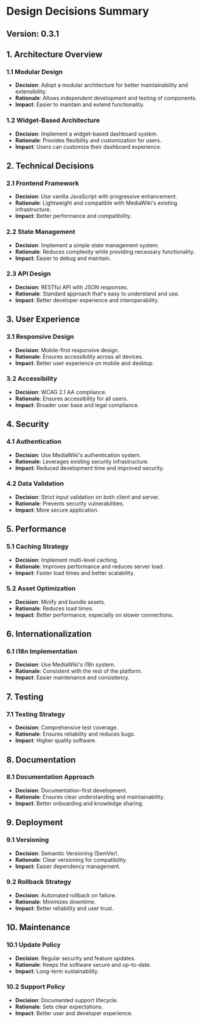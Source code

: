 # Design Decisions Summary

## Version: 0.3.1

## 1. Architecture Overview

### 1.1 Modular Design
- **Decision**: Adopt a modular architecture for better maintainability and extensibility.
- **Rationale**: Allows independent development and testing of components.
- **Impact**: Easier to maintain and extend functionality.

### 1.2 Widget-Based Architecture
- **Decision**: Implement a widget-based dashboard system.
- **Rationale**: Provides flexibility and customization for users.
- **Impact**: Users can customize their dashboard experience.

## 2. Technical Decisions

### 2.1 Frontend Framework
- **Decision**: Use vanilla JavaScript with progressive enhancement.
- **Rationale**: Lightweight and compatible with MediaWiki's existing infrastructure.
- **Impact**: Better performance and compatibility.

### 2.2 State Management
- **Decision**: Implement a simple state management system.
- **Rationale**: Reduces complexity while providing necessary functionality.
- **Impact**: Easier to debug and maintain.

### 2.3 API Design
- **Decision**: RESTful API with JSON responses.
- **Rationale**: Standard approach that's easy to understand and use.
- **Impact**: Better developer experience and interoperability.

## 3. User Experience

### 3.1 Responsive Design
- **Decision**: Mobile-first responsive design.
- **Rationale**: Ensures accessibility across all devices.
- **Impact**: Better user experience on mobile and desktop.

### 3.2 Accessibility
- **Decision**: WCAG 2.1 AA compliance.
- **Rationale**: Ensures accessibility for all users.
- **Impact**: Broader user base and legal compliance.

## 4. Security

### 4.1 Authentication
- **Decision**: Use MediaWiki's authentication system.
- **Rationale**: Leverages existing security infrastructure.
- **Impact**: Reduced development time and improved security.

### 4.2 Data Validation
- **Decision**: Strict input validation on both client and server.
- **Rationale**: Prevents security vulnerabilities.
- **Impact**: More secure application.

## 5. Performance

### 5.1 Caching Strategy
- **Decision**: Implement multi-level caching.
- **Rationale**: Improves performance and reduces server load.
- **Impact**: Faster load times and better scalability.

### 5.2 Asset Optimization
- **Decision**: Minify and bundle assets.
- **Rationale**: Reduces load times.
- **Impact**: Better performance, especially on slower connections.

## 6. Internationalization

### 6.1 i18n Implementation
- **Decision**: Use MediaWiki's i18n system.
- **Rationale**: Consistent with the rest of the platform.
- **Impact**: Easier maintenance and consistency.

## 7. Testing

### 7.1 Testing Strategy
- **Decision**: Comprehensive test coverage.
- **Rationale**: Ensures reliability and reduces bugs.
- **Impact**: Higher quality software.

## 8. Documentation

### 8.1 Documentation Approach
- **Decision**: Documentation-first development.
- **Rationale**: Ensures clear understanding and maintainability.
- **Impact**: Better onboarding and knowledge sharing.

## 9. Deployment

### 9.1 Versioning
- **Decision**: Semantic Versioning (SemVer).
- **Rationale**: Clear versioning for compatibility.
- **Impact**: Easier dependency management.

### 9.2 Rollback Strategy
- **Decision**: Automated rollback on failure.
- **Rationale**: Minimizes downtime.
- **Impact**: Better reliability and user trust.

## 10. Maintenance

### 10.1 Update Policy
- **Decision**: Regular security and feature updates.
- **Rationale**: Keeps the software secure and up-to-date.
- **Impact**: Long-term sustainability.

### 10.2 Support Policy
- **Decision**: Documented support lifecycle.
- **Rationale**: Sets clear expectations.
- **Impact**: Better user and developer experience.

